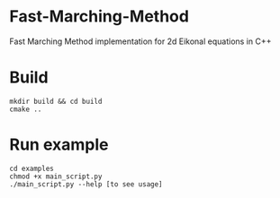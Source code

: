 # Fast-Marching-Method
Fast Marching Method implementation for 2d Eikonal equations in C++

# Build
```shell
mkdir build && cd build
cmake ..
```
# Run example
```shell
cd examples
chmod +x main_script.py
./main_script.py --help [to see usage]
```